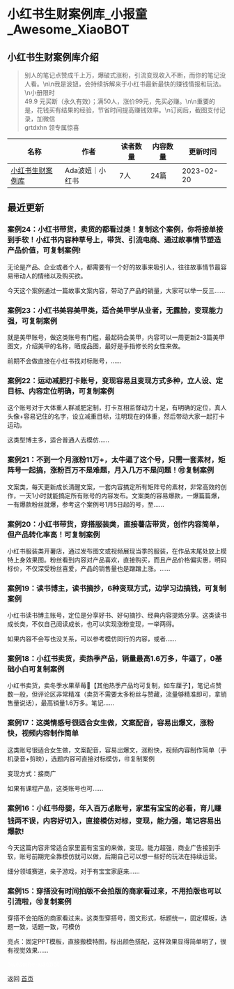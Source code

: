 # 小红书生财案例库_小报童_Awesome_XiaoBOT

## 小红书生财案例库介绍
> 别人的笔记点赞成千上万，爆破式涨粉，引流变现收入不断，而你的笔记没人看。\n\n我是波妞，会持续拆解来于小红书最新最快的赚钱情报和玩法。\n小册限时  
49.9 元买断（永久有效）；满50人，涨价99元，先买必赚。\n\n重要的是，花钱买有结果的经验，节省时间提高赚钱效率。\n订阅后，截图支付记录，加微信  
grtdxhn 领专属惊喜  
  


|名称|作者|读者数量|内容数量|更新时间|
|---|---|---|---|---|
|[小红书生财案例库](https://xiaobot.net/p/A6688888?refer=9c3f1c95-a052-465a-9902-f6d75080262a)|Ada波妞｜小红书|7人|24篇|2023-02-20|

## 最近更新
### 案例24：小红书带货，卖货的都看过类！复制这个案例，你将接单接到手软！小红书内容种草号上，带货、引流电商、通过故事情节塑造产品价值，可复制案例!

无论是产品、企业或者个人，都需要有一个好的故事来吸引人，往往故事情节最容易带动人的情绪以及购买欲。

今天这个案例通过一篇故事文案内容，带动了产品的销量，大家可以举一反三......

### 案例23：小红书美容美甲类，适合美甲学从业者，无露脸，变现能力强，可复制案例

就是美甲账号，做这类账号有门槛，最起码会美甲，内容可以一周更新2-3篇美甲图文，介绍美甲的名称，晒成品图，最好是手指修长的女性来做。

前期不会做直接在小红书找对标账号，......

### 案例22：运动减肥打卡账号，变现容易且变现方式多种，立人设、定目标、内容定位明确，可复制案例

这个账号对于大体重人群减肥定制，打卡互相监督动力十足，有明确的定位，真人头像+容易记住的名字，设立减重目标，注明现在的体重，然后带动大家一起打卡运动。

这类型博主多，适合普通人去模仿......

### 案例21：不到一个月涨粉11万+，太牛逼了这个号，只需一套素材，矩阵号一起搞，涨粉百万不是难题，月入几万不是问题！🉑复制案例

文案类，每天更新成长清醒文案，一套内容搞定所有矩阵号的素材，非常高效的创作，一天1小时就能搞定所有账号的内容发布。文案类的容易爆款，一爆篇篇爆，一有爆款粉丝就爆，参考这个案例号1月5日起的号，至......

### 案例20：小红书带货，穿搭服装类，直接薯店带货，创作内容简单，但产品转化率高！可复制案例

小红书服装类开薯店，通过发布图文或视频展现当季的服装，在作品末尾处放上模特上身效果图。粉丝看到内容对产品喜欢，直接购买，而且产品价格偏实惠，明码标价，不仅深受粉丝喜爱，产品的销售量也是蹭蹭上涨。......

### 案例19：读书博主，读书摘抄，6种变现方式，边学习边搞钱，可复制案例

小红书读书博主账号，定位是分享好书、好句摘抄、经典内容提炼分享。这类读书成长类，不仅自己阅读成长，也可以实现涨粉变现，一举两得。

如果内容不会写也没关系，可以参考模仿同行的内容，或者......

### 案例18：小红书卖货，卖热季产品，销量最高1.6万多，牛逼了，0基础小白可复制案例

小红书卖货，卖冬季水果草莓🍓【其他热季产品均可复制，如车厘子】，笔记点赞数一般，但评论区非常精准（卖货不需要太多粉丝与赞藏，流量够精准即可，拿销售量说话），最高销量1.6万多。笔记......

### 案例17：这类情感号很适合女生做，文案配音，容易出爆文，涨粉快，视频内容制作简单

这类账号很适合女生做，文案配音，容易出爆文，涨粉快，视频内容制作简单（手机录音+剪映），选题内容可直接对标模仿，🉑复制案例

变现方式：接商广

如果有课程产品，这类账号也可......

### 案例16：小红书母婴，年入百万💰账号，家里有宝宝的必看，育儿赚钱两不误，内容好切入，直接模仿对标，变现，能力强，笔记容易出爆款!

今天这篇内容非常适合家里面有宝宝的来做，变现。能力超强，商业广告接到手软，账号前期完全靠模仿就可以做，后期自己可以想一些好的玩法在持续运营。

细分领域赛道，亲子游戏，对于有宝宝家庭来......

### 案例15：穿搭没有时间拍版不会拍版的商家看过来，不用拍版也可以引流啦，🉑复制案例

穿搭不会拍版的商家看过来。这类型穿搭号，图文形式，标题统一，固定模板，选题一致，话题一致，可模仿

亮点：固定PPT模板，直接搬模特图，标出颜色搭配，这样效果显得简单明了，很有视觉效果......


<a href="https://github.com/Reno9527/awesome-xiaobot" style="color: white; text-decoration: none;">awesome-xiaobot</a>

返回 [首页](../README.md)
